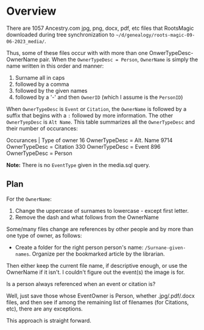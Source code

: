 # Overview

There are 1057 Ancestry.com jpg, png, docx, pdf, etc files that RootsMagic downloaded during
tree synchronization to `~/d/genealogy/roots-magic-09-06-2023_media/`.

Thus, some of these files occur with with more than one OnwerTypeDesc-OwnerName pair.
When the `OwnerTypeDesc = Person`, `OwnerName` is simply the name written in this order 
and manner: 

1. Surname all in caps
2. followed by a comma
3. followed by the given names
4. followed by a '-' and then `OwnerID` (which I assume is the `PersonID`)

When `OwnerTypeDesc` is `Event` or `Citation`, the `OwnerName` is followed by a suffix that begins with a `:` 
followed by more information. The other `OwnerTyepDesc` is `Alt Name`. This table summarizes all the
`OwnerTypeDesc` and their number of occurances:

Occurances | Type of owner
     16 OwnerTypeDesc = Alt. Name
   9714 OwnerTypeDesc = Citation
    330 OwnerTypeDesc = Event
    896 OwnerTypeDesc = Person

**Note:** There is no `EventType` given in the media.sql query.

## Plan

For the `OwnerName`:

1. Change the uppercase of surnames to lowercase - except first letter.
2. Remove the dash and what follows from the OwnerName

Some/many files change are references by other people and by more than one type of owner, as follows: 

* Create a folder for the right person person's name: `/Surnane-given-names`. Organize per the bookmarked article
by the librarian.

Then either keep the current file name, if descriptive enough, or use the OwnerName if it isn't. I couldn't
figure out the event(s) the image is for.

Is a person always referenced when an event or citation is?

Well, just save those whose EventOwner is Person, whether .jpg/.pdf/.docx files, and then see if among the
remaining list of filenames (for Citations, etc), there are any exceptions.

This approach is straight forward.
